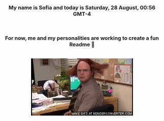 


<div align="center">
<h3 >My name is Sofia and today is Saturday, 28 August, 00:56 GMT-4</h3><br>
<h3 >For now, me and my personalities are working to create a fun Readme 👋
</h3><br>
<img src='img/dwight.gif' alt='working...'/>
</div>
